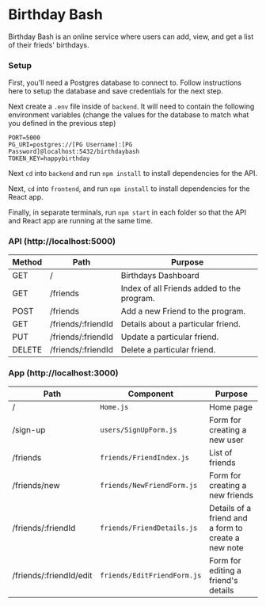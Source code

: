 # Birthday Bash
Birthday Bash is an online service where users can add, view, and get a list of their frieds' birthdays. 

### Setup
First, you'll need a Postgres database to connect to. Follow instructions here to setup the database and save credentials for the next step.

Next create a `.env` file inside of `backend`. It will need to contain the following environment variables (change the values for the database to match what you defined in the previous step)
```
PORT=5000
PG_URI=postgres://[PG Username]:[PG Password]@localhost:5432/birthdaybash
TOKEN_KEY=happybirthday
```

Next `cd` into `backend` and run `npm install` to install dependencies for the API.

Next, `cd` into `frontend`, and run `npm install` to install dependencies for the React app.

Finally, in separate terminals, run `npm start` in each folder so that the API and React app are running at the same time.

### API (http://localhost:5000)
| Method | Path                                 | Purpose                                   |
| ------ | ------------------------------------ | ----------------------------------------- |
| GET    | /                                    | Birthdays Dashboard                       |
| GET    | /friends                             | Index of all Friends added to the program.|
| POST   | /friends                             | Add a new Friend to the program.          |
| GET    | /friends/:friendId                   | Details about a particular friend.        |
| PUT    | /friends/:friendId                   | Update a particular friend.               |
| DELETE | /friends/:friendId                   | Delete a particular friend.               |


### App (http://localhost:3000)
| Path                  | Component                 | Purpose                                                                         |
| --------------------- | ------------------------- | ------------------------------------------------------------------------------- |
| /                     | `Home.js`                 | Home page                                                                       |
| /sign-up              | `users/SignUpForm.js`     | Form for creating a new user                                                    |
| /friends               | `friends/FriendIndex.js`    | List of friends                                                                  |
| /friends/new           | `friends/NewFriendForm.js`  | Form for creating a new friends                                                   |
| /friends/:friendId      | `friends/FriendDetails.js`  | Details of a friend and a form to create a new note |
| /friends/:friendId/edit | `friends/EditFriendForm.js` | Form for editing a friend's details                                                        |